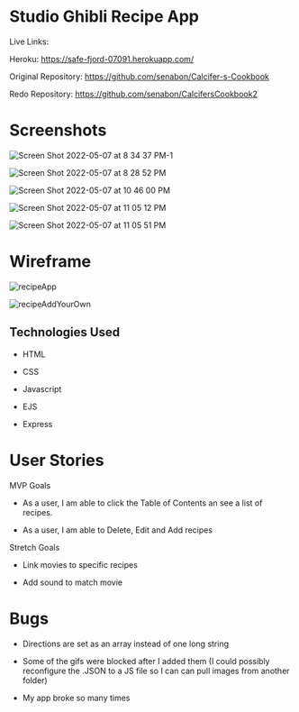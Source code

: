 # Studio Ghibli Recipe App


Live Links:

Heroku: https://safe-fjord-07091.herokuapp.com/

Original Repository: https://github.com/senabon/Calcifer-s-Cookbook

Redo Repository: https://github.com/senabon/CalcifersCookbook2


# Screenshots

![Screen Shot 2022-05-07 at 8 34 37 PM-1](https://user-images.githubusercontent.com/90279827/167281174-dfb97261-a175-4102-b5b8-e07f4f43bfe2.png)

![Screen Shot 2022-05-07 at 8 28 52 PM](https://user-images.githubusercontent.com/90279827/167281180-9945a157-e085-4b9e-ab5c-0dc17323d7fe.png)

![Screen Shot 2022-05-07 at 10 46 00 PM](https://user-images.githubusercontent.com/90279827/167282226-388f47e9-b010-49e7-b5bb-340e44ed0401.png)

![Screen Shot 2022-05-07 at 11 05 12 PM](https://user-images.githubusercontent.com/90279827/167282667-803a21cd-5956-4113-b605-8c09f8ef314a.png)

![Screen Shot 2022-05-07 at 11 05 51 PM](https://user-images.githubusercontent.com/90279827/167282671-fd3f6a42-9ccc-49da-bf44-0bddee62200c.png)


# Wireframe

![recipeApp](https://media.git.generalassemb.ly/user/41139/files/c2bff780-bacf-11ec-87b4-0e8f516f1ea1)

![recipeAddYourOwn](https://media.git.generalassemb.ly/user/41139/files/1c73f200-bacf-11ec-8f94-59d41925760c)

## Technologies Used

- HTML

- CSS

- Javascript

- EJS

- Express


# User Stories

MVP Goals

- As a user, I am able to click the Table of Contents an see a list of recipes.

- As a user, I am able to Delete, Edit and Add recipes

Stretch Goals

- Link movies to specific recipes

- Add sound to match movie

# Bugs

- Directions are set as an array instead of one long string

- Some of the gifs were blocked after I added them (I could possibly reconfigure the .JSON to a JS file so I can can pull images from another folder)

- My app broke so many times

